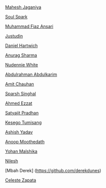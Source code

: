 <!--
To add your name to the repository contributors, Use this template below:
[Your Name Goes Here]( http://Your Github Link )
-->

[Mahesh Jaganiya](https://github.com/jagzmz)

[Soul Spark](https://github.com/soulspark666)

[Muhammad Fiaz Ansari](https://github.com/mfiazansari)

[Justudin](https://github.com/justudin)

[Daniel Hartwich](https://github.com/dhartwich1991)

[Anurag Sharma](https://github.com/aedorado)

[Nudennie White](https://github.com/tc2r)

[Abdulrahman Abdulkarim](https://github.com/AbdulDroid)

[Amit Chauhan](https://github.com/me-singh)

[Sparsh Singhal](https://github.com/sparsh1999)

[Ahmed Ezzat](https://github.com/AhmedMaghawry)

[Satyajit Pradhan](https://github.com/Satyajiit)

[Kesego Tumisang](https://github.com/kesegotumisang)

[Ashish Yadav](https://github.com/ay3524)

[Anoop Moothedath](https://github.com/Crazyfox98)

[Yohan Malshika](https://github.com/yohanym95)

[Nilesh](https://github.com/nilesh)

[Mbah Derek] (https://github.com/derekdunes)

[Celeste Zapata](https://github.com/zetadeceleste)

